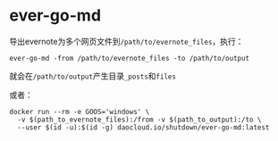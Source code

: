 # ever-go-md

导出evernote为多个网页文件到`/path/to/evernote_files`，执行：

```shell
ever-go-md -from /path/to/evernote_files -to /path/to/output
```

就会在`/path/to/output`产生目录`_posts`和`files`

或者：

```shell
docker run --rm -e GOOS='windows' \
  -v $(path_to_evernote_files):/from -v $(path_to_output):/to \
  --user $(id -u):$(id -g) daocloud.io/shutdown/ever-go-md:latest
```